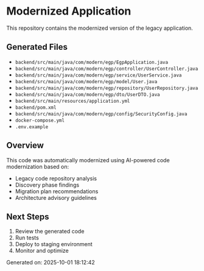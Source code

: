 # Modernized Application

This repository contains the modernized version of the legacy application.

## Generated Files

- `backend/src/main/java/com/modern/egp/EgpApplication.java`
- `backend/src/main/java/com/modern/egp/controller/UserController.java`
- `backend/src/main/java/com/modern/egp/service/UserService.java`
- `backend/src/main/java/com/modern/egp/model/User.java`
- `backend/src/main/java/com/modern/egp/repository/UserRepository.java`
- `backend/src/main/java/com/modern/egp/dto/UserDTO.java`
- `backend/src/main/resources/application.yml`
- `backend/pom.xml`
- `backend/src/main/java/com/modern/egp/config/SecurityConfig.java`
- `docker-compose.yml`
- `.env.example`

## Overview

This code was automatically modernized using AI-powered code modernization based on:
- Legacy code repository analysis
- Discovery phase findings
- Migration plan recommendations
- Architecture advisory guidelines

## Next Steps

1. Review the generated code
2. Run tests
3. Deploy to staging environment
4. Monitor and optimize

Generated on: 2025-10-01 18:12:42
